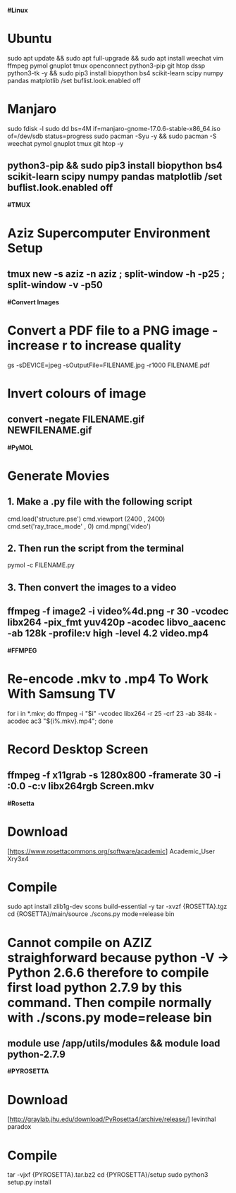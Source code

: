 **#Linux**
# Ubuntu
sudo apt update && sudo apt full-upgrade && sudo apt install weechat vim ffmpeg pymol gnuplot tmux openconnect python3-pip git htop dssp python3-tk -y && sudo pip3 install biopython bs4 scikit-learn scipy numpy pandas matplotlib
/set buflist.look.enabled off
# Manjaro
sudo fdisk -l
sudo dd bs=4M if=manjaro-gnome-17.0.6-stable-x86_64.iso of=/dev/sdb status=progress
sudo pacman -Syu -y && sudo pacman -S weechat pymol gnuplot tmux git htop -y 

python3-pip && sudo pip3 install biopython bs4 scikit-learn scipy numpy pandas matplotlib
/set buflist.look.enabled off
--------------------------------------------------
**#TMUX**
# Aziz Supercomputer Environment Setup
tmux new -s aziz -n aziz \; split-window -h -p25 \; split-window -v -p50
--------------------------------------------------
**#Convert Images**
# Convert a PDF file to a PNG image - increase r to increase quality
gs -sDEVICE=jpeg -sOutputFile=FILENAME.jpg -r1000 FILENAME.pdf
# Invert colours of image
convert -negate FILENAME.gif NEWFILENAME.gif
--------------------------------------------------
**#PyMOL**
# Generate Movies
## 1. Make a .py file with the following script
cmd.load('structure.pse')
cmd.viewport (2400 , 2400)
cmd.set('ray_trace_mode' , 0)
cmd.mpng('video')
## 2. Then run the script from the terminal
pymol -c FILENAME.py
## 3. Then convert the images to a video
ffmpeg -f image2 -i video%4d.png -r 30 -vcodec libx264 -pix_fmt yuv420p -acodec libvo_aacenc -ab 128k -profile:v high -level 4.2 video.mp4
--------------------------------------------------
**#FFMPEG**
# Re-encode .mkv to .mp4 To Work With Samsung TV
for i in *.mkv; do ffmpeg -i "$i" -vcodec libx264 -r 25 -crf 23 -ab 384k -acodec ac3 "${i%.mkv}.mp4"; done
# Record Desktop Screen
ffmpeg -f x11grab -s 1280x800 -framerate 30 -i :0.0 -c:v libx264rgb Screen.mkv
--------------------------------------------------
**#Rosetta**
# Download
[https://www.rosettacommons.org/software/academic]
Academic_User
Xry3x4
# Compile
sudo apt install zlib1g-dev scons build-essential -y
tar -xvzf {ROSETTA}.tgz
cd {ROSETTA}/main/source
./scons.py mode=release bin
# Cannot compile on AZIZ straighforward because python -V -> Python 2.6.6 therefore to compile first load python 2.7.9 by this command. Then compile normally with ./scons.py mode=release bin
module use /app/utils/modules && module load python-2.7.9
--------------------------------------------------
**#PYROSETTA**
# Download
[http://graylab.jhu.edu/download/PyRosetta4/archive/release/]
levinthal
paradox
# Compile
tar -vjxf {PYROSETTA}.tar.bz2
cd {PYROSETTA}/setup
sudo python3 setup.py install
